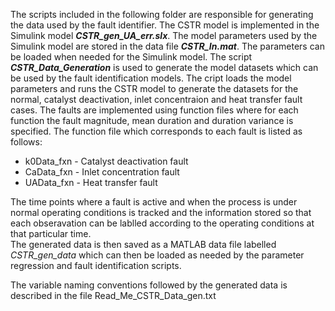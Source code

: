 The scripts included in the following folder are responsible for generating the data used by the fault identifier. 
The CSTR model is implemented in the Simulink model **_CSTR_gen_UA_err.slx_**. The model parameters used by the Simulink 
model are stored in the data file **_CSTR_In.mat_**. The parameters can be loaded when needed for the Simulink model.
The script **_CSTR_Data_Generation_** is used to generate the model datasets which can be used by the fault identification models. 
The cript loads the model parameters and runs the CSTR model to generate the datasets for the normal, catalyst deactivation, inlet 
concentraion and heat transfer fault cases. The faults are implemented using function files where for each function the fault magnitude,
mean duration and duration variance is specified.
The function file which corresponds to each fault is listed as follows:

* k0Data_fxn - Catalyst deactivation fault
* CaData_fxn - Inlet concentration fault
* UAData_fxn - Heat transfer fault

The time points where a fault is active and when the process is under normal operating conditions 
is tracked and the information stored so that each obseravation can be lablled according to the operating conditions at that particular time.  
The generated data is then saved as a MATLAB data file labelled _CSTR_gen_data_ which can then be loaded as needed by the parameter
regression and fault identification scripts.

The variable naming conventions followed by the generated data is described in the file Read_Me_CSTR_Data_gen.txt
